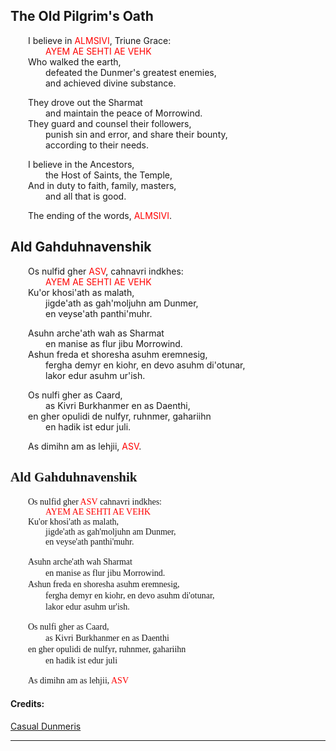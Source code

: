 <style>
@font-face {
    font-family: Daedric;
    src: url('../assets/fonts/ttf/Daedric.ttf') format('truetype');
    font-weight: medium;
    font-style: normal;
}
</style>

## The Old Pilgrim's Oath

&emsp;&emsp;I believe in <span style="color:red">ALMSIVI</span>, Triune Grace:\
&emsp;&emsp;&emsp;&emsp;<span style="color:red">AYEM AE SEHTI AE VEHK</span>\
&emsp;&emsp;Who walked the earth,\
&emsp;&emsp;&emsp;&emsp;defeated the Dunmer's greatest enemies,\
&emsp;&emsp;&emsp;&emsp;and achieved divine substance.

&emsp;&emsp;They drove out the Sharmat\
&emsp;&emsp;&emsp;&emsp;and maintain the peace of Morrowind.\
&emsp;&emsp;They guard and counsel their followers,\
&emsp;&emsp;&emsp;&emsp;punish sin and error, and share their bounty,\
&emsp;&emsp;&emsp;&emsp;according to their needs.

&emsp;&emsp;I believe in the Ancestors,\
&emsp;&emsp;&emsp;&emsp;the Host of Saints, the Temple,\
&emsp;&emsp;And in duty to faith, family, masters,\
&emsp;&emsp;&emsp;&emsp;and all that is good.

&emsp;&emsp;The ending of the words, <span style="color:red">ALMSIVI</span>.

## Ald Gahduhnavenshik

&emsp;&emsp;Os nulfid gher <span style="color:red">ASV</span>, cahnavri indkhes:\
&emsp;&emsp;&emsp;&emsp;<span style="color:red">AYEM AE SEHTI AE VEHK</span>\
&emsp;&emsp;Ku'or khosi'ath as malath,\
&emsp;&emsp;&emsp;&emsp;jigde'ath as gah'moljuhn am Dunmer,\
&emsp;&emsp;&emsp;&emsp;en veyse'ath panthi'muhr.

&emsp;&emsp;Asuhn arche'ath wah as Sharmat\
&emsp;&emsp;&emsp;&emsp;en manise as flur jibu Morrowind.\
&emsp;&emsp;Ashun freda et shoresha asuhm eremnesig,\
&emsp;&emsp;&emsp;&emsp;fergha demyr en kiohr, en devo asuhm di'otunar,\
&emsp;&emsp;&emsp;&emsp;lakor edur asuhm ur'ish.

&emsp;&emsp;Os nulfi gher as Caard,\
&emsp;&emsp;&emsp;&emsp;as Kivri Burkhanmer en as Daenthi,\
&emsp;&emsp;en gher opulidi de nulfyr, ruhnmer, gahariihn\
&emsp;&emsp;&emsp;&emsp;en hadik ist edur juli.

&emsp;&emsp;As dimihn am as lehjii, <span style="color:red">ASV</span>.

## <span style="font-family:Daedric">Ald Gahduhnavenshik</Span>

&emsp;&emsp;<span style="font-family:Daedric">Os nulfid gher <span style="color:red">ASV</Span> cahnavri indkhes:\
&emsp;&emsp;&emsp;&emsp;<span style="color:red">AYEM AE SEHTI AE VEHK</Span>\
&emsp;&emsp;Ku'or khosi'ath as malath,\
&emsp;&emsp;&emsp;&emsp;jigde'ath as gah'moljuhn am Dunmer,\
&emsp;&emsp;&emsp;&emsp;en veyse'ath panthi'muhr.</Span>

&emsp;&emsp;<span style="font-family:Daedric">Asuhn arche'ath wah Sharmat</Span>\
&emsp;&emsp;&emsp;&emsp;<span style="font-family:Daedric">en manise as flur jibu Morrowind.</Span>\
&emsp;&emsp;<span style="font-family:Daedric">Ashun freda en shoresha asuhm eremnesig,</Span>\
&emsp;&emsp;&emsp;&emsp;<span style="font-family:Daedric">fergha demyr en kiohr, en devo asuhm di'otunar,</Span>\
&emsp;&emsp;&emsp;&emsp;<span style="font-family:Daedric">lakor edur asuhm ur'ish.</Span>

&emsp;&emsp;<span style="font-family:Daedric">Os nulfi gher as Caard,</Span>\
&emsp;&emsp;&emsp;&emsp;<span style="font-family:Daedric">as Kivri Burkhanmer en as Daenthi</Span>\
&emsp;&emsp;<span style="font-family:Daedric">en gher opulidi de nulfyr, ruhnmer, gahariihn</Span>\
&emsp;&emsp;&emsp;&emsp;<span style="font-family:Daedric">en hadik ist edur juli</Span>

&emsp;&emsp;<span style="font-family:Daedric">As dimihn am as lehjii, <span style="color:red">ASV</span></Span>

#### Credits:

[Casual Dunmeris](https://casualscrolls.fandom.com/wiki/Dunmeri_language)

---
